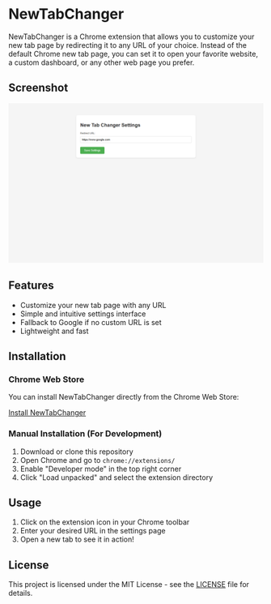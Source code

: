 # NewTabChanger

NewTabChanger is a Chrome extension that allows you to customize your new tab page by redirecting it to any URL of your choice. Instead of the default Chrome new tab page, you can set it to open your favorite website, a custom dashboard, or any other web page you prefer.

## Screenshot

![NewTabChanger Settings](screenshot.png)

## Features

- Customize your new tab page with any URL
- Simple and intuitive settings interface
- Fallback to Google if no custom URL is set
- Lightweight and fast

## Installation

### Chrome Web Store

You can install NewTabChanger directly from the Chrome Web Store:

[Install NewTabChanger](https://chromewebstore.google.com/detail/new-tab-changer/fliddbilblbeijgafickmllbbbgejngp)

### Manual Installation (For Development)

1. Download or clone this repository
2. Open Chrome and go to `chrome://extensions/`
3. Enable "Developer mode" in the top right corner
4. Click "Load unpacked" and select the extension directory

## Usage

1. Click on the extension icon in your Chrome toolbar
2. Enter your desired URL in the settings page
3. Open a new tab to see it in action!

## License
This project is licensed under the MIT License - see the [LICENSE](LICENSE) file for details.